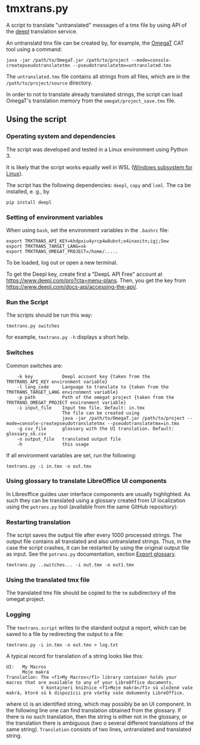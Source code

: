 # tmxtrans.py
A script to translate "untranslated" messages of a tmx file by using API of the [deepl](https://www.deepl.com/) translation service.

An untranslatd tmx file can be created by, for example, the [OmegaT](https://www.omegat.org/)  CAT tool using a command:
```
java -jar /path/to/OmegaT.jar /path/to/project --mode=console-createpseudotranslatetmx --pseudotranslatetmx=untranslated.tmx

```
The `untranslated.tmx` file contains all strings from all files, which are in the `/path/to/project/source` directory.

In order to not to translate already translated strings, the script can load OmegaT's translation memory from the `omegat/project_save.tmx` file.
## Using the script

### Operating system and dependencies
The script was developed and tested in a Linux environment using Python 3.

It is likely that the script works equally well in WSL ([Windows subsystem for Linux](https://docs.microsoft.com/en-us/windows/wsl/install-win10)).

The script has the following dependencies: `deepl`, `copy` and `lxml`. The ca be installed, e. g., by
```
pip install deepl
```

### Setting of environment variables

When using `bash`, set the environment variables in the `.bashrc` file:

```
export TMXTRANS_API_KEY=khdpxiu4yrcp4w8ubvt;o4inaoitn;igj;5ew
export TMXTRANS_TARGET_LANG=sk
export TMXTRANS_OMEGAT_PROJECT=/home/.....
```

To be loaded, log out or open a new terminal.

To get the Deepl key, create first a "DeepL API Free" account at https://www.deepl.com/pro?cta=menu-plans. Then, you get the key from https://www.deepl.com/docs-api/accessing-the-api/.

### Run the Script
The scripts should be run this way:

`tmxtrans.py switches`

for example, `tmxtrans.py -h` displays a short help.

### Switches
Common switches are:

```
	-k key           Deepl account key {taken from the TMXTRANS_API_KEY environment variable}
	-l lang_code     Language to translate to {taken from the TMXTRANS_TARGET_LANG environment variable}
	-p path          Path of the omegat project {taken from the TMXTRANS_OMEGAT_PROJECT environment variable}
	-i input_file    Input tmx file. Default: in.tmx
	                 The file can be created using
	                 java -jar /path/to/OmegaT.jar /path/to/project --mode=console-createpseudotranslatetmx --pseudotranslatetmx=in.tmx
	-g csv_file      glossary with the UI translation. Default: glossary_sk.csv
	-o output_file   translated output file
	-h               this usage
```
If all environment variables are set, run the following:
```
tmxtrans.py -i in.tmx -o out.tmx
```
### Using glossary to translate LibreOffice UI components
In Libreoffice guides user interface components are usually highlighted. As such they can be translated using a glossary created from UI localization using the `potrans.py` tool (available from the same GitHub repository):

### Restarting translation
The script saves the output file after every 1000 processed strings. The output file contains all translated and also untranslated strings. Thus, in the case the script crashes, it can be restarted by using the original output file as input. See the `potrans.py` documentation, section [Export glossary](https://github.com/milossramek/translation-scripts/tree/master/weblate#export-glossary).
```
tmxtrans.py ..switches... -i out.tmx -o out1.tmx
```

### Using the translated tmx file
The translated tmx file should be copied to the `tm` subdirectory of the omegat project.

### Logging
The `tmxtrans.script` writes to the standard output a report, which can be saved to a file by redirecting the output to a file:  
```
tmxtrans.py -i in.tmx -o out.tmx > log.txt
```
A typical record for translation of a string looks like this:
```
UI:   My Macros
      Moje makrá
Translation: The <f1>My Macros</f1> library container holds your macros that are available to any of your LibreOffice documents.
             V kontajneri knižnice <f1>Moje makrá</f1> sú uložené vaše makrá, ktoré sú k dispozícii pre všetky vaše dokumenty LibreOffice.
```
where `UI` is an identified string, which may possibly be an UI component. In the following line one can find translation obtained from the glossary. If there is no such translation, then the string is either not in the glossary, or the translation there is ambiguous (two o several different translations of the same string).
`Translation` consists of two lines, untranslated and translated string.
